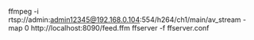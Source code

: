 ffmpeg -i rtsp://admin:admin12345@192.168.0.104:554/h264/ch1/main/av_stream -map 0 http://localhost:8090/feed.ffm
ffserver -f ffserver.conf 
